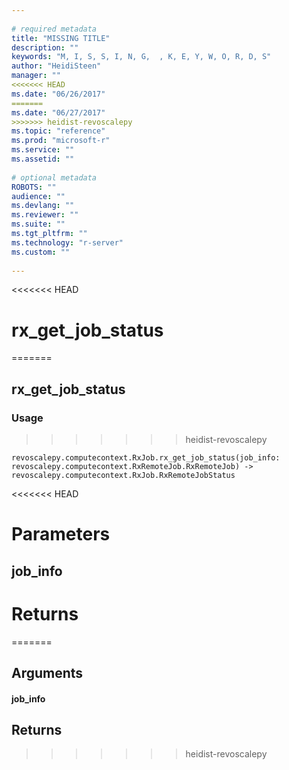 ```yaml
--- 
 
# required metadata 
title: "MISSING TITLE" 
description: "" 
keywords: "M, I, S, S, I, N, G,  , K, E, Y, W, O, R, D, S" 
author: "HeidiSteen" 
manager: "" 
<<<<<<< HEAD
ms.date: "06/26/2017" 
=======
ms.date: "06/27/2017" 
>>>>>>> heidist-revoscalepy
ms.topic: "reference" 
ms.prod: "microsoft-r" 
ms.service: "" 
ms.assetid: "" 
 
# optional metadata 
ROBOTS: "" 
audience: "" 
ms.devlang: "" 
ms.reviewer: "" 
ms.suite: "" 
ms.tgt_pltfrm: "" 
ms.technology: "r-server" 
ms.custom: "" 
 
---
```


<<<<<<< HEAD
# rx_get_job_status
=======
## rx_get_job_status


### Usage
>>>>>>> heidist-revoscalepy



```
revoscalepy.computecontext.RxJob.rx_get_job_status(job_info: revoscalepy.computecontext.RxRemoteJob.RxRemoteJob) -> revoscalepy.computecontext.RxJob.RxRemoteJobStatus
```




<<<<<<< HEAD
# Parameters


## job_info


# Returns
=======
## Arguments


#### job_info


## Returns
>>>>>>> heidist-revoscalepy
